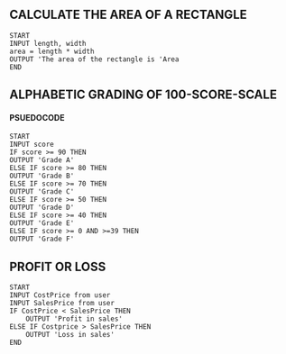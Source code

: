 ## CALCULATE THE AREA OF A RECTANGLE
``` PY
START
INPUT length, width
area = length * width
OUTPUT 'The area of the rectangle is 'Area
END
```
## ALPHABETIC GRADING OF 100-SCORE-SCALE
#### PSUEDOCODE
```PY
START
INPUT score
IF score >= 90 THEN
OUTPUT 'Grade A'
ELSE IF score >= 80 THEN
OUTPUT 'Grade B'
ELSE IF score >= 70 THEN
OUTPUT 'Grade C'
ELSE IF score >= 50 THEN
OUTPUT 'Grade D'
ELSE IF score >= 40 THEN
OUTPUT 'Grade E'
ELSE IF score >= 0 AND >=39 THEN
OUTPUT 'Grade F'
```


## PROFIT OR LOSS
``` PY
START
INPUT CostPrice from user
INPUT SalesPrice from user
IF CostPrice < SalesPrice THEN
    OUTPUT 'Profit in sales'
ELSE IF Costprice > SalesPrice THEN
    OUTPUT 'Loss in sales'
END
```    